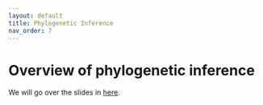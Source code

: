 ```yaml
---
layout: default
title: Phylogenetic Inference
nav_order: 7
---
```


# Overview of phylogenetic inference

We will go over the slides in [here](https://github.com/crsl4/phylogenetics-class/blob/master/lecture-notes/lecture7.pdf).